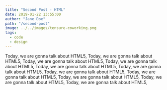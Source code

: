 ```yaml
---
title: "Second Post - HTML"
date: 2019-01-22 13:55:00
author: "Jane Doe"
path: "/second-post"
image: ../../images/tensure-coworking.png
tags:
  - code
  - design
---
```


Today, we are gonna talk about HTML5, Today, we are gonna talk about HTML5, Today, we are gonna talk about HTML5, Today, we are gonna talk about HTML5, Today, we are gonna talk about HTML5, Today, we are gonna talk about HTML5, Today, we are gonna talk about HTML5, Today, we are gonna talk about HTML5, Today, we are gonna talk about HTML5, Today, we are gonna talk about HTML5, Today, we are gonna talk about HTML5,
